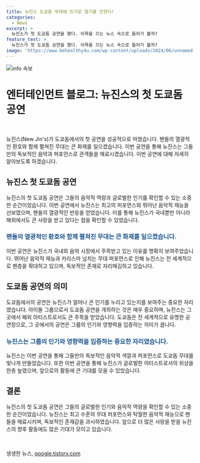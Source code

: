 ```yaml
---
title: 뉴진스 도쿄돔 무대에 뜨거운 열기를 전한다!
categories:
  - News
excerpt: >
  뉴진스가 첫 도쿄돔 공연을 했다. 이목을 끄는 뉴스 속으로 들어가 볼까?
feature_text: >
  뉴진스가 첫 도쿄돔 공연을 했다. 이목을 끄는 뉴스 속으로 들어가 볼까?
image: 'https://www.behealthy4u.com/wp-content/uploads/2024/06/unnamed-file.png'
---
```


<p><img src="https://www.behealthy4u.com/wp-content/uploads/2024/06/unnamed-file.png" alt="info 속보" /></p>

<h1>엔터테인먼트 블로그: 뉴진스의 첫 도쿄돔 공연</h1>

<p data-ke-size="size16">&nbsp;</p>

<p>뉴진스(New Jin's)가 도쿄돔에서의 첫 공연을 성공적으로 마쳤습니다. 팬들의 열광적인 환호와 함께 펼쳐진 무대는 큰 화제를 일으켰습니다. 이번 공연을 통해 뉴진스는 그들만의 독보적인 음악과 퍼포먼스로 관객들을 매료시켰습니다. 이번 공연에 대해 자세히 알아보도록 하겠습니다.</p>

<h2 data-ke-size="size26">뉴진스 첫 도쿄돔 공연</h2>

<p>뉴진스의 첫 도쿄돔 공연은 그들의 음악적 역량과 글로벌한 인기를 확인할 수 있는 소중한 순간이었습니다. 이번 공연에서 뉴진스는 최고의 퍼포먼스와 뛰어난 음악적 재능을 선보였으며, 팬들의 열광적인 반응을 얻었습니다. 이를 통해 뉴진스가 국내뿐만 아니라 해외에서도 큰 사랑을 받고 있다는 점을 확인할 수 있었습니다.</p>

<h3><b><span style="color: #1a5490;">팬들의 열광적인 환호와 함께 펼쳐진 무대는 큰 화제를 일으켰습니다.</span></b></h3>

<p>이번 공연은 뉴진스가 국내외 음악 시장에서 주목받고 있는 이유를 명확히 보여주었습니다. 뛰어난 음악적 재능과 카리스마 넘치는 무대 퍼포먼스로 인해 뉴진스는 전 세계적으로 팬층을 확대하고 있으며, 독보적인 존재로 자리매김하고 있습니다.</p>

<h2 data-ke-size="size26">도쿄돔 공연의 의미</h2>

<p>도쿄돔에서의 공연은 뉴진스가 얼마나 큰 인기를 누리고 있는지를 보여주는 중요한 자리였습니다. 아이돌 그룹으로서 도쿄돔 공연을 개최하는 것은 매우 중요하며, 뉴진스는 그 곳에서 해외 아티스트로서도 큰 주목을 받았습니다. 도쿄돔은 전 세계적으로 유명한 공연장으로, 그 곳에서의 공연은 그룹의 인기와 영향력을 입증하는 의미가 큽니다.</p>

<h3><b><span style="color: #1a5490;">뉴진스는 그룹의 인기와 영향력을 입증하는 중요한 자리였습니다.</span></b></h3>

<p>뉴진스는 이번 공연을 통해 그들만의 독보적인 음악적 색깔과 퍼포먼스로 도쿄돔 무대를 빛나게 만들었습니다. 또한 이번 공연을 통해 뉴진스가 글로벌한 아티스트로서의 위상을 한층 높였으며, 앞으로의 활동에 큰 기대를 모을 수 있었습니다.</p>

<h2 data-ke-size="size26">결론</h2>

<p>뉴진스의 첫 도쿄돔 공연은 그들의 글로벌한 인기와 음악적 역량을 확인할 수 있는 소중한 순간이었습니다. 뉴진스는 최고 수준의 무대 퍼포먼스와 탁월한 음악적 재능으로 팬들을 매료시키며, 독보적인 존재감을 과시하였습니다. 앞으로 더 많은 사랑을 받을 뉴진스의 향후 활동에도 많은 기대가 모이고 있습니다.</p>

<p data-ke-size="size16">&nbsp;</p>
생생한 뉴스, <a href="https://qoogle.tistory.com" rel="dofollow">qoogle.tistory.com</a>


